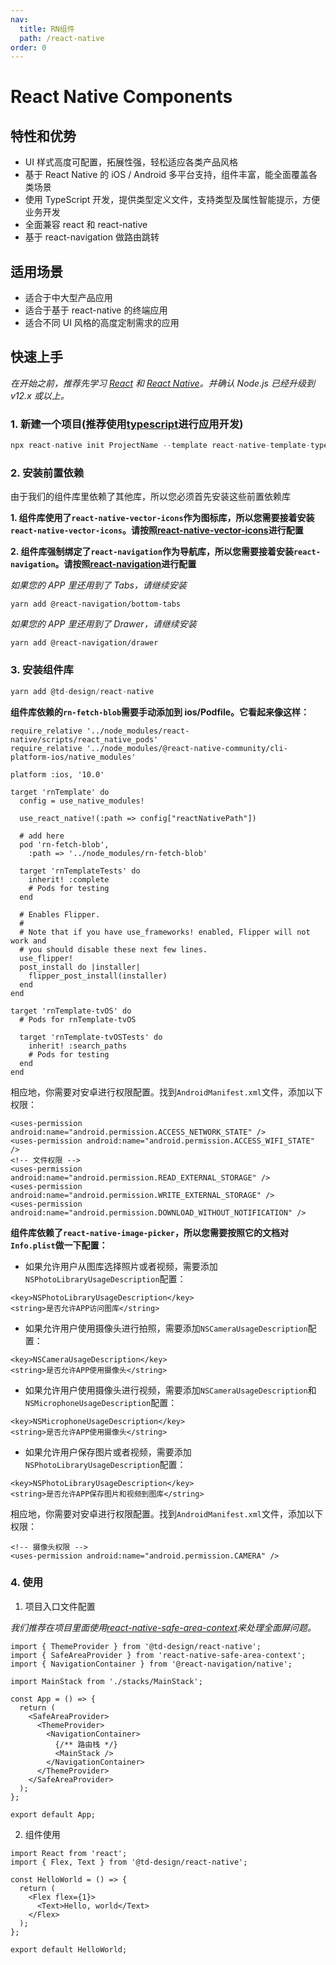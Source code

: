 ```yaml
---
nav:
  title: RN组件
  path: /react-native
order: 0
---
```


# React Native Components

## 特性和优势

- UI 样式高度可配置，拓展性强，轻松适应各类产品风格
- 基于 React Native 的 iOS / Android 多平台支持，组件丰富，能全面覆盖各类场景
- 使用 TypeScript 开发，提供类型定义文件，支持类型及属性智能提示，方便业务开发
- 全面兼容 react 和 react-native
- 基于 react-navigation 做路由跳转

## 适用场景

- 适合于中大型产品应用
- 适合于基于 react-native 的终端应用
- 适合不同 UI 风格的高度定制需求的应用

## 快速上手

_在开始之前，推荐先学习 [React](https://reactjs.org/) 和 [React Native](http://reactnative.dev/)。并确认 Node.js 已经升级到 v12.x 或以上。_

### 1. 新建一个项目(推荐使用[typescript](https://www.typescriptlang.org/)进行应用开发)

```js
npx react-native init ProjectName --template react-native-template-typescript
```

### 2. 安装前置依赖

由于我们的组件库里依赖了其他库，所以您必须首先安装这些前置依赖库

**1. 组件库使用了`react-native-vector-icons`作为图标库，所以您需要接着安装`react-native-vector-icons`。请按照[react-native-vector-icons](https://github.com/oblador/react-native-vector-icons)进行配置**

**2. 组件库强制绑定了`react-navigation`作为导航库，所以您需要接着安装`react-navigation`。请按照[react-navigation](https://reactnavigation.org/docs/getting-started)进行配置**

_如果您的 APP 里还用到了 Tabs，请继续安装_

```code
yarn add @react-navigation/bottom-tabs
```

_如果您的 APP 里还用到了 Drawer，请继续安装_

```code
yarn add @react-navigation/drawer
```

### 3. 安装组件库

```js
yarn add @td-design/react-native
```

**组件库依赖的`rn-fetch-blob`需要手动添加到 ios/Podfile。它看起来像这样：**

```
require_relative '../node_modules/react-native/scripts/react_native_pods'
require_relative '../node_modules/@react-native-community/cli-platform-ios/native_modules'

platform :ios, '10.0'

target 'rnTemplate' do
  config = use_native_modules!

  use_react_native!(:path => config["reactNativePath"])

  # add here
  pod 'rn-fetch-blob',
    :path => '../node_modules/rn-fetch-blob'

  target 'rnTemplateTests' do
    inherit! :complete
    # Pods for testing
  end

  # Enables Flipper.
  #
  # Note that if you have use_frameworks! enabled, Flipper will not work and
  # you should disable these next few lines.
  use_flipper!
  post_install do |installer|
    flipper_post_install(installer)
  end
end

target 'rnTemplate-tvOS' do
  # Pods for rnTemplate-tvOS

  target 'rnTemplate-tvOSTests' do
    inherit! :search_paths
    # Pods for testing
  end
end
```

相应地，你需要对安卓进行权限配置。找到`AndroidManifest.xml`文件，添加以下权限：

```code
<uses-permission android:name="android.permission.ACCESS_NETWORK_STATE" />
<uses-permission android:name="android.permission.ACCESS_WIFI_STATE" />
<!-- 文件权限 -->
<uses-permission android:name="android.permission.READ_EXTERNAL_STORAGE" />
<uses-permission android:name="android.permission.WRITE_EXTERNAL_STORAGE" />
<uses-permission android:name="android.permission.DOWNLOAD_WITHOUT_NOTIFICATION" />
```

**组件库依赖了`react-native-image-picker`，所以您需要按照它的文档对`Info.plist`做一下配置：**

- 如果允许用户从图库选择照片或者视频，需要添加`NSPhotoLibraryUsageDescription`配置：

```code
<key>NSPhotoLibraryUsageDescription</key>
<string>是否允许APP访问图库</string>
```

- 如果允许用户使用摄像头进行拍照，需要添加`NSCameraUsageDescription`配置：

```code
<key>NSCameraUsageDescription</key>
<string>是否允许APP使用摄像头</string>
```

- 如果允许用户使用摄像头进行视频，需要添加`NSCameraUsageDescription`和`NSMicrophoneUsageDescription`配置：

```code
<key>NSMicrophoneUsageDescription</key>
<string>是否允许APP使用摄像头</string>
```

- 如果允许用户保存图片或者视频，需要添加`NSPhotoLibraryUsageDescription`配置：

```code
<key>NSPhotoLibraryUsageDescription</key>
<string>是否允许APP保存图片和视频到图库</string>
```

相应地，你需要对安卓进行权限配置。找到`AndroidManifest.xml`文件，添加以下权限：

```code
<!-- 摄像头权限 -->
<uses-permission android:name="android.permission.CAMERA" />
```

### 4. 使用

1. 项目入口文件配置

_我们推荐在项目里面使用[react-native-safe-area-context](https://github.com/th3rdwave/react-native-safe-area-context)来处理全面屏问题。_

```tsx | pure
import { ThemeProvider } from '@td-design/react-native';
import { SafeAreaProvider } from 'react-native-safe-area-context';
import { NavigationContainer } from '@react-navigation/native';

import MainStack from './stacks/MainStack';

const App = () => {
  return (
    <SafeAreaProvider>
      <ThemeProvider>
        <NavigationContainer>
          {/** 路由栈 */}
          <MainStack />
        </NavigationContainer>
      </ThemeProvider>
    </SafeAreaProvider>
  );
};

export default App;
```

2. 组件使用

```tsx | pure
import React from 'react';
import { Flex, Text } from '@td-design/react-native';

const HelloWorld = () => {
  return (
    <Flex flex={1}>
      <Text>Hello, world</Text>
    </Flex>
  );
};

export default HelloWorld;
```
